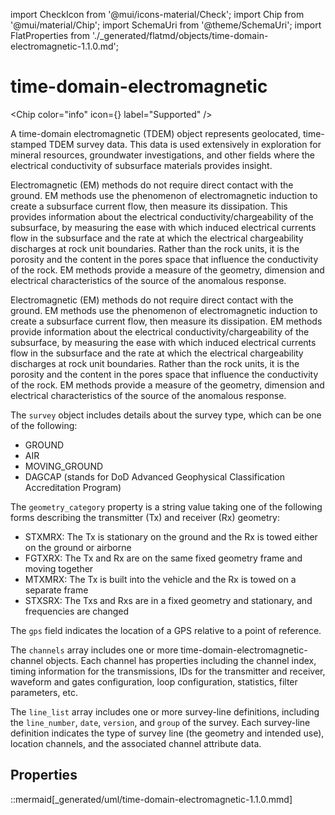 import CheckIcon from '@mui/icons-material/Check';
import Chip from '@mui/material/Chip';
import SchemaUri from '@theme/SchemaUri';
import FlatProperties from './_generated/flatmd/objects/time-domain-electromagnetic-1.1.0.md';

# time-domain-electromagnetic

<Chip color="info" icon={<CheckIcon />} label="Supported" />
<SchemaUri uri="schema/objects/time-domain-electromagnetic/1.1.0/time-domain-electromagnetic.schema.json" />

A time-domain electromagnetic (TDEM) object represents geolocated, time-stamped TDEM survey data. This data is used extensively in exploration for mineral resources, groundwater investigations, and other fields where the electrical conductivity of subsurface materials provides insight.

Electromagnetic (EM) methods do not require direct contact with the ground.  EM methods use the phenomenon of electromagnetic induction to create a subsurface current flow, then measure its dissipation.  This provides information about the electrical conductivity/chargeability of the subsurface, by measuring the ease with which induced electrical currents flow in the subsurface and the rate at which the electrical chargeability discharges at rock unit boundaries. Rather than the rock units, it is the porosity and the content in the pores space that influence the conductivity of the rock. EM methods provide a measure of the geometry, dimension and electrical characteristics of the source of the anomalous response.

Electromagnetic (EM) methods do not require direct contact with the ground.  EM methods use the phenomenon of electromagnetic induction to create a subsurface current flow, then measure its dissipation.  EM methods provide information about the electrical conductivity/chargeability of the subsurface, by measuring the ease with which induced electrical currents flow in the subsurface and the rate at which the electrical chargeability discharges at rock unit boundaries. Rather than the rock units, it is the porosity and the content in the pores space that influence the conductivity of the rock.  EM methods provide a measure of the geometry, dimension and electrical characteristics of the source of the anomalous response.

The `survey` object includes details about the survey type, which can be one of the following:
- GROUND
- AIR
- MOVING_GROUND
- DAGCAP (stands for DoD Advanced Geophysical Classification Accreditation Program)

The `geometry_category` property is a string value taking one of the following forms describing the transmitter (Tx) and receiver (Rx) geometry:
- STXMRX: The Tx is stationary on the ground and the Rx is towed either on the ground or airborne
- FGTXRX: The Tx and Rx are on the same fixed geometry frame and moving together
- MTXMRX: The Tx is built into the vehicle and the Rx is towed on a separate frame
- STXSRX: The Txs and Rxs are in a fixed geometry and stationary, and frequencies are changed

The `gps` field indicates the location of a GPS relative to a point of reference.

The `channels` array includes one or more time-domain-electromagnetic-channel objects. Each channel has properties including the channel index, timing information for the transmissions, IDs for the transmitter and receiver, waveform and gates configuration, loop configuration, statistics, filter parameters, etc.

The `line_list` array includes one or more survey-line definitions, including the `line_number`, `date`, `version`, and `group` of the survey. Each survey-line definition indicates the type of survey line (the geometry and intended use), location channels, and the associated channel attribute data.

## Properties

<FlatProperties />

::mermaid[_generated/uml/time-domain-electromagnetic-1.1.0.mmd]
